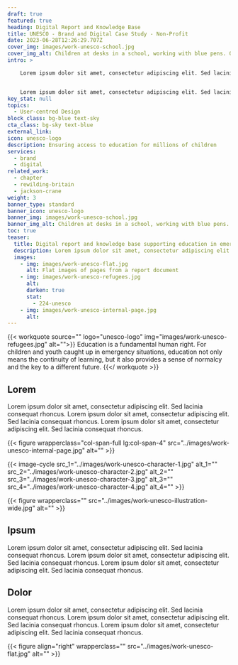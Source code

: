 ```yaml
---
draft: true
featured: true
heading: Digital Report and Knowledge Base
title: UNESCO - Brand and Digital Case Study - Non-Profit
date: 2023-06-28T12:26:29.707Z
cover_img: images/work-unesco-school.jpg
cover_img_alt: Children at desks in a school, working with blue pens. One child is looking directly at the camera
intro: >

    Lorem ipsum dolor sit amet, consectetur adipiscing elit. Sed lacinia consequat rhoncus.


    Lorem ipsum dolor sit amet, consectetur adipiscing elit. Sed lacinia consequat rhoncus.
key_stat: null
topics:
  - User-centred Design
block_class: bg-blue text-sky
cta_class: bg-sky text-blue
external_link: 
icon: unesco-logo
description: Ensuring access to education for millions of children
services:
  - brand
  - digital
related_work:
  - chapter
  - rewilding-britain
  - jackson-crane
weight: 3
banner_type: standard
banner_icon: unesco-logo
banner_img: images/work-unesco-school.jpg
banner_img_alt: Children at desks in a school, working with blue pens. One child is looking directly at the camera
toc: true
teaser:
  title: Digital report and knowledge base supporting education in emergencies
  description: Lorem ipsum dolor sit amet, consectetur adipiscing elit. Sed lacinia consequat rhoncus.
  images:
    - img: images/work-unesco-flat.jpg
      alt: Flat images of pages from a report document
    - img: images/work-unesco-refugees.jpg
      alt: 
      darken: true
      stat:
        - 224-unesco
    - img: images/work-unesco-internal-page.jpg
      alt: 
---
```


{{< workquote source="" logo="unesco-logo" img="images/work-unesco-refugees.jpg" alt="">}}
Education is a fundamental human right. For children and youth caught up in emergency situations, education not only means the continuity of learning, but it also provides a sense of normalcy and the key to a different future.
{{</ workquote >}}

<!-- Text left -->
<div class="w-full grid grid-cols-12 gap-x-2.5 gap-y-6 lg:gap-6 xl:gap-8">
  <div class="prose col-span-full lg:col-span-8">

  ## Lorem

  Lorem ipsum dolor sit amet, consectetur adipiscing elit. Sed lacinia consequat rhoncus. Lorem ipsum dolor sit amet, consectetur adipiscing elit. Sed lacinia consequat rhoncus. Lorem ipsum dolor sit amet, consectetur adipiscing elit. Sed lacinia consequat rhoncus.

  </div>
</div>


<div class="w-full grid grid-cols-12 gap-x-2.5 gap-y-6 lg:gap-6 xl:gap-8">
  {{< figure wrapperclass="col-span-full lg:col-span-4" src="../images/work-unesco-internal-page.jpg" alt="" >}}

  <div class="col-span-full lg:col-span-4 bg-white flex items-center">

  {{< image-cycle
    src_1="../images/work-unesco-character-1.jpg"
    alt_1=""
    src_2="../images/work-unesco-character-2.jpg"
    alt_2=""
    src_3="../images/work-unesco-character-3.jpg"
    alt_3=""
    src_4="../images/work-unesco-character-4.jpg"
    alt_4="" >}}

  </div>
</div>

{{< figure wrapperclass="" src="../images/work-unesco-illustration-wide.jpg" alt="" >}}

<!-- Text right -->
<div class="w-full grid grid-cols-12 gap-x-2.5 gap-y-6 lg:gap-6 xl:gap-8">
  <div class="prose col-span-full lg:col-span-8 lg:col-start-5">

  ## Ipsum

  Lorem ipsum dolor sit amet, consectetur adipiscing elit. Sed lacinia consequat rhoncus. Lorem ipsum dolor sit amet, consectetur adipiscing elit. Sed lacinia consequat rhoncus. Lorem ipsum dolor sit amet, consectetur adipiscing elit. Sed lacinia consequat rhoncus.

  ## Dolor

  Lorem ipsum dolor sit amet, consectetur adipiscing elit. Sed lacinia consequat rhoncus. Lorem ipsum dolor sit amet, consectetur adipiscing elit. Sed lacinia consequat rhoncus. Lorem ipsum dolor sit amet, consectetur adipiscing elit. Sed lacinia consequat rhoncus.

  </div>
</div>

{{< figure align="right" wrapperclass="" src="../images/work-unesco-flat.jpg" alt="" >}}